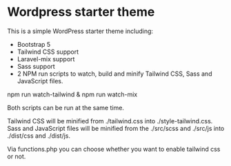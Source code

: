 # Wordpress starter theme

This is a simple WordPress starter theme including:
* Bootstrap 5
* Tailwind CSS support
* Laravel-mix support
* Sass support
* 2 NPM run scripts to watch, build and minify Tailwind CSS, Sass and JavaScript files.

npm run watch-tailwind & npm run watch-mix

Both scripts can be run at the same time. 

Tailwind CSS will be minified from ./tailwind.css into ./style-tailwind.css.
Sass and JavaScript files will be minified from the ./src/scss and ./src/js into ./dist/css and ./dist/js.

Via functions.php you can choose whether you want to enable tailwind css or not.
